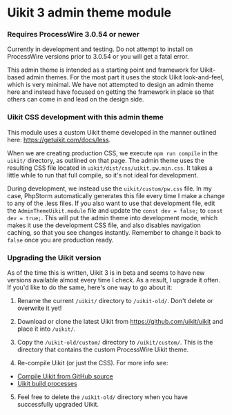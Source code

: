 # Uikit 3 admin theme module 

### Requires ProcessWire 3.0.54 or newer

Currently in development and testing. Do not attempt to install on 
ProcessWire versions prior to 3.0.54 or you will get a fatal error.

This admin theme is intended as a starting point and framework for 
Uikit-based admin themes. For the most part it uses the stock Uikit
look-and-feel, which is very minimal. We have not attempted to design
an admin theme here and instead have focused on getting the framework
in place so that others can come in and lead on the design side.

### Uikit CSS development with this admin theme

This module uses a custom Uikit theme developed in the manner outlined here: 
<https://getuikit.com/docs/less>. 

When we are creating production CSS, we execute `npm run compile` in the `uikit/` 
directory, as outlined on that page. The admin theme uses the resulting CSS file
located in `uikit/dist/css/uikit.pw.min.css`. It takes a little while to run that
full compile, so it's not ideal for development.

During development, we instead use the `uikit/custom/pw.css` file. In my case,
PhpStorm automatically generates this file every time I make a change to any 
of the .less files. If you also want to use that development file, edit the 
`AdminThemeUikit.module` file and update the `const dev = false;` to
`const dev = true;`. This will put the admin theme into development mode, which
makes it use the development CSS file, and also disables navigation caching, so
that you see changes instantly. Remember to change it back to `false` once you 
are production ready.

### Upgrading the Uikit version

As of the time this is written, Uikit 3 is in beta and seems to have new versions
available almost every time I check. As a result, I upgrade it often. If you'd like 
to do the same, here's one way to go about it: 

1. Rename the current `/uikit/` directory to `/uikit-old/`. Don't delete or overwrite it yet!

2. Download or clone the latest Uikit from <https://github.com/uikit/uikit> and
   place it into `/uikit/`. 

3. Copy the `/uikit-old/custom/` directory to `/uikit/custom/`. This is the directory that contains
   the custom ProcessWire Uikit theme. 
   
4. Re-compile Uikit (or just the CSS). For more info see:
  - [Compile Uikit from GitHub source](https://getuikit.com/docs/installation#compile-from-github-source)
  - [Uikit build processes](https://getuikit.com/docs/less)
  
5. Feel free to delete the `/uikit-old/` directory when you have successfully upgraded Uikit.  


